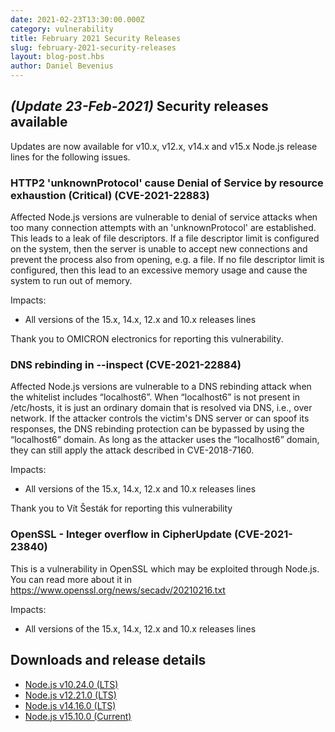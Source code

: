 ```yaml
---
date: 2021-02-23T13:30:00.000Z
category: vulnerability
title: February 2021 Security Releases
slug: february-2021-security-releases
layout: blog-post.hbs
author: Daniel Bevenius
---
```


## _(Update 23-Feb-2021)_ Security releases available

Updates are now available for v10.x, v12.x, v14.x and v15.x Node.js release lines for the following issues.

### HTTP2 'unknownProtocol' cause Denial of Service by resource exhaustion (Critical) (CVE-2021-22883)

Affected Node.js versions are vulnerable to denial of service attacks when too many connection attempts with an 'unknownProtocol' are established. This leads to a leak of file descriptors. If a file descriptor limit is configured on the system, then the server is unable to accept new connections and prevent the process also from opening, e.g. a file. If no file descriptor limit is configured, then this lead to an excessive memory usage and cause the system to run out of memory.

Impacts:
* All versions of the 15.x, 14.x, 12.x and 10.x releases lines

Thank you to OMICRON electronics for reporting this vulnerability.

### DNS rebinding in --inspect (CVE-2021-22884)

Affected Node.js versions are vulnerable to a DNS rebinding attack when the whitelist includes “localhost6”. When “localhost6” is not present in /etc/hosts, it is just an ordinary domain that is resolved via DNS, i.e., over network. If the attacker controls the victim's DNS server or can spoof its responses, the DNS rebinding protection can be bypassed by using the “localhost6” domain. As long as the attacker uses the “localhost6” domain, they can still apply the attack described in CVE-2018-7160.

Impacts:
* All versions of the 15.x, 14.x, 12.x and 10.x releases lines

Thank you to Vít Šesták for reporting this vulnerability

### OpenSSL - Integer overflow in CipherUpdate (CVE-2021-23840)

This is a vulnerability in OpenSSL which may be exploited through Node.js. You can read more about it in
https://www.openssl.org/news/secadv/20210216.txt

Impacts:
* All versions of the 15.x, 14.x, 12.x and 10.x releases lines

## Downloads and release details

* [Node.js v10.24.0 (LTS)](https://nodejs.org/en/blog/release/v10.24.0/)
* [Node.js v12.21.0 (LTS)](https://nodejs.org/en/blog/release/v12.21.0/)
* [Node.js v14.16.0 (LTS)](https://nodejs.org/en/blog/release/v14.16.0/)
* [Node.js v15.10.0 (Current)](https://nodejs.org/en/blog/release/v15.10.0/)
